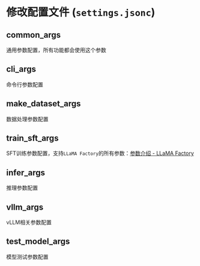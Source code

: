 # 修改配置文件 (`settings.jsonc`)

## common_args 
通用参数配置，所有功能都会使用这个参数

## cli_args 
命令行参数配置
## make_dataset_args 

数据处理参数配置
## train_sft_args 
SFT训练参数配置，支持`LLaMA Factory`的所有参数：[参数介绍 - LLaMA Factory](https://llamafactory.readthedocs.io/zh-cn/latest/advanced/arguments.html)

## infer_args 
推理参数配置

## vllm_args 
vLLM相关参数配置

## test_model_args 
模型测试参数配置

